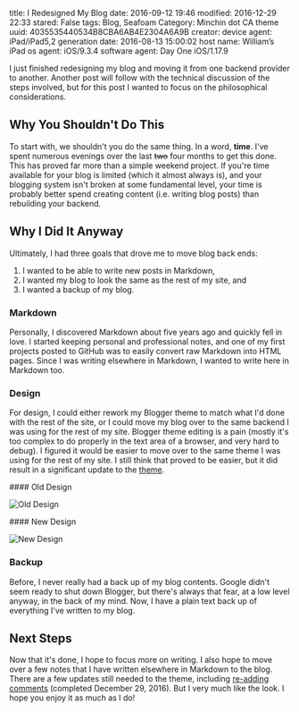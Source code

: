 title: I Redesigned My Blog
date: 2016-09-12 19:46
modified: 2016-12-29 22:33
stared: False
tags: Blog, Seafoam
Category: Minchin dot CA theme
uuid: 4035535440534B8CBA6AB4E2304A6A9B
creator:
    device agent: iPad/iPad5,2
    generation date: 2016-08-13 15:00:02
    host name: William’s iPad
    os agent: iOS/9.3.4
    software agent: Day One iOS/1.17.9

I just finished redesigning my blog and moving it from one backend provider to
another. Another post will follow with the technical discussion of the steps
involved, but for this post I wanted to focus on the philosophical
considerations.

## Why You Shouldn't Do This

To start with, we shouldn't you do the same thing. In a word, **time**. I've
spent numerous evenings over the last <del>two</del> four months to get this
done. This has proved far more than a simple weekend project. If you're time
available for your blog is limited (which it almost always is), and your
blogging system isn't broken at some fundamental level, your time is probably
better spend creating content (i.e. writing blog posts) than rebuilding your
backend.

## Why I Did It Anyway

Ultimately, I had three goals that drove me to move blog back ends:

1. I wanted to be able to write new posts in Markdown,
2. I wanted my blog to look the same as the rest of my site, and
3. I wanted a backup of my blog.

### Markdown

Personally, I discovered Markdown about five years ago and quickly fell in
love. I started keeping personal and professional notes, and one of my first
projects posted to GitHub was to easily convert raw Markdown into HTML pages.
Since I was writing elsewhere in Markdown, I wanted to write here in Markdown
too.

### Design

For design, I could either rework my Blogger theme to match what I'd done with
the rest of the site, or I could move my blog over to the same backend I was
using for the rest of my site. Blogger theme editing is a pain (mostly it's too
complex to do properly in the text area of a browser, and very hard to debug).
I figured it would be easier to move over to the same theme I was using for the
rest of my site. I still think that proved to be easier, but it did result in a
significant update to the
[theme]({filename}20160912-minchin-dot-ca-pelican-theme-version-110-released.md).

<div class="row" markdown=1>
<div class="col-sm-6 col-xs-12" markdown=1>
#### Old Design

![Old Design]({filename}images/2016/blogger-full-article.png)
</div>
<div class="col-sm-6 col-xs-12" markdown=1>
#### New Design

![New Design]({filename}images/2016/minchindotca-theme-full-article.png)
</div>
</div>

<!-- before and after pictures -->

### Backup

Before, I never really had a back up of my blog contents. Google didn't seem
ready to shut down Blogger, but there's always that fear, at a low level
anyway, in the back of my mind. Now, I have a plain text back up of everything
I've written to my blog.

## Next Steps

Now that it's done, I hope to focus more on writing. I also hope to move over a
few notes that I have written elsewhere in Markdown to the blog. There are a
few updates still needed to the theme, including [re-adding
comments]({filename}20161229-blogger-comments-exported.rst) (completed December
29, 2016). But I very much like the look. I hope you enjoy it as much as I do!

